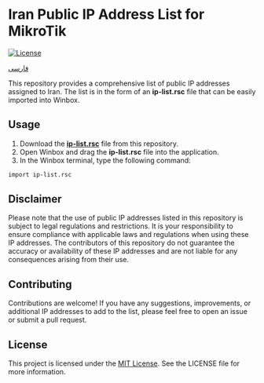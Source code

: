 # Iran Public IP Address List for MikroTik

[![License](https://img.shields.io/badge/license-MIT-blue.svg)](https://github.com/yourusername/yourrepository/blob/main/LICENSE)

[فارسی](https://github.com/Ramtiiin/iran-ip/blob/main/README.fa.md)

This repository provides a comprehensive list of public IP addresses assigned to Iran. The list is in the form of an **ip-list.rsc** file that can be easily imported into Winbox.

## Usage

1. Download the [**ip-list.rsc**](https://github.com/Ramtiiin/iran-ip/blob/main/ip-list.rsc) file from this repository.
2. Open Winbox and drag the **ip-list.rsc** file into the application.
3. In the Winbox terminal, type the following command:

```bash
import ip-list.rsc
```

## Disclaimer
Please note that the use of public IP addresses listed in this repository is subject to legal regulations and restrictions. It is your responsibility to ensure compliance with applicable laws and regulations when using these IP addresses. The contributors of this repository do not guarantee the accuracy or availability of these IP addresses and are not liable for any consequences arising from their use.

## Contributing
Contributions are welcome! If you have any suggestions, improvements, or additional IP addresses to add to the list, please feel free to open an issue or submit a pull request.

## License
This project is licensed under the [MIT License](https://github.com/yourusername/yourrepository/blob/main/LICENSE). See the LICENSE file for more information.
